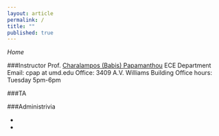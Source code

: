 ```yaml
---
layout: article
permalink: /
title: ""
published: true
---
```


*Home*

###Instructor
Prof. [Charalampos (Babis) Papamanthou](http://www.ece.umd.edu/~cpap) 
ECE Department
Email: cpap at umd.edu
Office: 3409 A.V. Williams Building
Office hours: Tuesday 5pm-6pm

###TA




###Administrivia

*	
*
